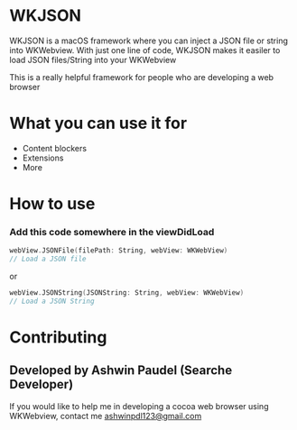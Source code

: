 # WKJSON
WKJSON is a macOS framework where you can inject a JSON file or string into WKWebview.
With just one line of code, WKJSON makes it easiler to load JSON files/String into your WKWebview

This is a really helpful framework for people who are developing a web browser

# What you can use it for
- Content blockers
- Extensions
- More
# How to use
### Add this code somewhere in the viewDidLoad

```Swift
webView.JSONFile(filePath: String, webView: WKWebView)
// Load a JSON file
```

or 
```Swift
webView.JSONString(JSONString: String, webView: WKWebView)
// Load a JSON String
```
# Contributing
## Developed by Ashwin Paudel (Searche Developer)
If you would like to help me in developing a cocoa web browser using WKWebview, contact me ashwinpdl123@gmail.com
